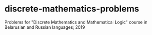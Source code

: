 # discrete-mathematics-problems
Problems for "Discrete Mathematics and Mathematical Logic" course in Belarusian and Russian languages; 2019

